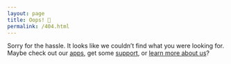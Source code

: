 ```yaml
---
layout: page
title: Oops! 😬
permalink: /404.html
---
```


Sorry for the hassle. It looks like we couldn’t find what you were looking for. Maybe check out our [apps](/), get some [support](/support/), or [learn more about us](/about/)?